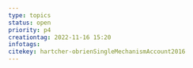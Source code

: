 ```yaml
---
type: topics
status: open
priority: p4
creationtag: 2022-11-16 15:20
infotags:
citekey: hartcher-obrienSingleMechanismAccount2016
---
```

